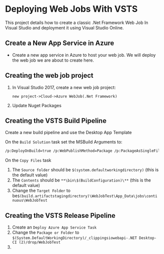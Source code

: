 # Deploying Web Jobs With VSTS

This project details how to create a classic .Net Framework Web Job In Visual Studio and deployment it using Visual Studio Online.

## Create a New App Service in  Azure

* Create a new app service in Azure to host your web job.  We will deploy the web job we are about to create here.

## Creating the web job project

1. In Visual Studio 2017, create a new web job project:

    `new project->Cloud->Azure WebJob(.Net Framework)`

2. Update Nuget Packages

## Creating the VSTS Build Pipeline

Create a new build pipeline and use the Desktop App Template

On the `Build Solution` task set the MSBuild Arguments to:

```bash
/p:DeployOnBuild=true /p:WebPublishMethod=Package /p:PackageAsSingleFile=true /p:SkipInvalidConfigurations=true /p:PackageLocation="$(build.artifactstagingdirectory)\\"
```

On the `Copy Files` task

1. The `Source folder` should be `$(system.defaultworkingdirectory)`  (this is the default value)
2. The `Contents` should be `**\bin\$(BuildConfiguration)\**`  (this is the default value)
3. Change the `Target Folder` to be`$(build.artifactstagingdirectory)\WebJobTest\App_Data\jobs\continuous\WebJobTest `



## Creating the VSTS Release Pipeline

1. Create an `Deploy Azure App Service Task`
2. Change the `Package or Folder` to `$(System.DefaultWorkingDirectory)/_clippingsiowebapi-.NET Desktop-CI (2)/drop/WebJobTest`
3. 



